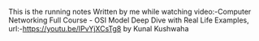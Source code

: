 This is the running notes Written by me while watching video:-Computer Networking Full Course - OSI Model Deep Dive with Real Life Examples,
url:-https://youtu.be/IPvYjXCsTg8 by Kunal Kushwaha
